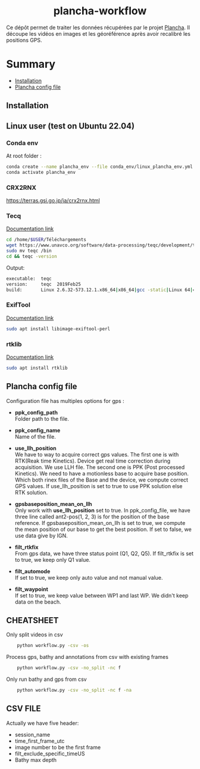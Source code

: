<div align="center">

# plancha-workflow

</div>

Ce dépôt permet de traiter les données récupérées par le projet [Plancha](https://ocean-indien.ifremer.fr/en/Projects/Technological-innovations/PLANCHA-2021-2023).
Il découpe les vidéos en images et les géoréférence après avoir recalibré les positions GPS. 

# Summary

* [Installation](#installation)
* [Plancha config file](#plancha-config-file)



## Installation

## Linux user (test on Ubuntu 22.04)

### Conda env

At root folder :
```bash
conda create --name plancha_env --file conda_env/linux_plancha_env.yml
conda activate plancha_env
```

### CRX2RNX

https://terras.gsi.go.jp/ja/crx2rnx.html


### Tecq

[Documentation link](https://www.unavco.org/software/data-processing/teqc/teqc.html)
```bash
cd /home/$USER/Téléchargements
wget https://www.unavco.org/software/data-processing/teqc/development/teqc_CentOSLx86_64s.zip && unzip teqc_CentOSLx86_64s.zip
sudo mv teqc /bin
cd && teqc -version
```

Output:
```bash
executable:  teqc
version:     teqc  2019Feb25
build:       Linux 2.6.32-573.12.1.x86_64|x86_64|gcc -static|Linux 64|=+
```

### ExifTool

[Documentation link](https://exiftool.org/)
```bash
sudo apt install libimage-exiftool-perl
```

### rtklib

[Documentation link](https://rtklibexplorer.wordpress.com/tag/rnx2rtkp/)
```bash
sudo apt install rtklib
```

## Plancha config file <!--TODO finish-->

Configuration file has multiples options for gps :

- **ppk_config_path** <br/>
Folder path to the file.

- **ppk_config_name** <br/>
Name of the file.

- **use_llh_position** <br/>
We have to way to acquire correct gps values. The first one is with RTK(Reak time Kinetics). Device get real time correction during acquisition. We use LLH file. The second one is PPK (Post processed Kinetics). We need to have a motionless base to acquire base position.
Which both rinex files of the Base and the device, we compute correct GPS values.
If use_llh_position is set to true to use PPK solution else RTK solution.

- **gpsbaseposition_mean_on_llh** <br/>
Only work with **use_llh_position** set to true.
In ppk_config_file, we have three line called ant2-pos(1, 2, 3) is for the position of the base reference. If gpsbaseposition_mean_on_llh is set to true, we compute the mean position of our base to get the best position. If set to false, we use data give by IGN.

- **filt_rtkfix** <br/>
From gps data, we have three status point (Q1, Q2, Q5). If filt_rtkfix is set to true, we keep only Q1 value.

- **filt_automode** <br/>
If set to true, we keep only auto value and not manual value.

- **filt_waypoint** <br/>
If set to true, we keep value between WP1 and last WP. We didn't keep data on the beach.


## CHEATSHEET

Only split videos in csv
```bash
    python workflow.py -csv -os
```

Process gps, bathy and annotations from csv with existing frames
```bash
    python workflow.py -csv -no_split -nc f
```


Only run bathy and gps from csv
```bash
    python workflow.py -csv -no_split -nc f -na
```

## CSV FILE

Actually we have five header:
- session_name
- time_first_frame_utc
- image number to be the first frame
- filt_exclude_specific_timeUS
- Bathy max depth
